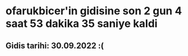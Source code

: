 # ofarukbicer'in gidisine son 2 gun 4 saat 53 dakika 35 saniye kaldi

## Gidis tarihi: 30.09.2022 :(